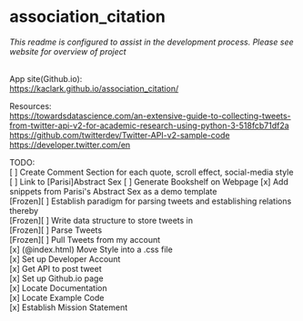 # association_citation
<i>This readme is configured to assist in the development process. Please see website for overview of project</i><br><br>

App site(Github.io): <br> 
https://kaclark.github.io/association_citation/

Resources: <br>
https://towardsdatascience.com/an-extensive-guide-to-collecting-tweets-from-twitter-api-v2-for-academic-research-using-python-3-518fcb71df2a <br>
https://github.com/twitterdev/Twitter-API-v2-sample-code <br>
https://developer.twitter.com/en <br>

TODO: <br>
[ ] Create Comment Section for each quote, scroll effect, social-media style
[ ] Link to [Parisi]Abstract Sex
[ ] Generate Bookshelf on Webpage
[x] Add snippets from Parisi's Abstract Sex as a demo template <br>
[Frozen][ ] Establish paradigm for parsing tweets and establishing relations thereby <br>
[Frozen][ ] Write data structure to store tweets in <br> 
[Frozen][ ] Parse Tweets <br>
[Frozen][ ] Pull Tweets from my account <br>
[x] (@index.html) Move Style into a .css file <br> 
[x] Set up Developer Account <br>
[x] Get API to post tweet <br>
[x] Set up Github.io page <br> 
[x] Locate Documentation <br>
[x] Locate Example Code <br>
[x] Establish Mission Statement <br>



